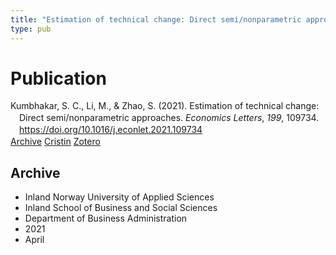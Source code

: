 ```yaml
---
title: "Estimation of technical change: Direct semi/nonparametric approaches"
type: pub
---
```

<h1>Publication</h1>
<article id="csl-bib-container-BE3KBGG4" class="csl-bib-container">
  <div class="csl-bib-body" style="line-height: 1.35; padding-left: 1em; text-indent:-1em;">
  <div class="csl-entry">Kumbhakar, S. C., Li, M., &amp; Zhao, S. (2021). Estimation of technical change: Direct semi/nonparametric approaches. <i>Economics Letters</i>, <i>199</i>, 109734. <a href="https://doi.org/10.1016/j.econlet.2021.109734">https://doi.org/10.1016/j.econlet.2021.109734</a></div>
</div>
  <div class="csl-bib-buttons">
    <a href="#taxonomy-article-BE3KBGG4" class="csl-bib-button">Archive</a>
    <a href="https://app.cristin.no/results/show.jsf?id=1902744" alt="Cristin URL" class="csl-bib-button">Cristin</a>
    <a href="http://zotero.org/groups/5022929/items/BE3KBGG4" alt="Zotero URL" class="csl-bib-button">Zotero</a>
  </div>
  <div id="csl-bib-meta-container-BE3KBGG4"></div>
</article>
<div id="csl-bib-meta-BE3KBGG4" class="csl-bib-meta">
  <article id="taxonomy-article-BE3KBGG4" class="taxonomy-article">
    <h1>Archive</h1>
    <ul>
      <li>Inland Norway University of Applied Sciences</li>
      <li>Inland School of Business and Social Sciences</li>
      <li>Department of Business Administration</li>
      <li>2021</li>
      <li>April</li>
    </ul>
  </article>
</div>
